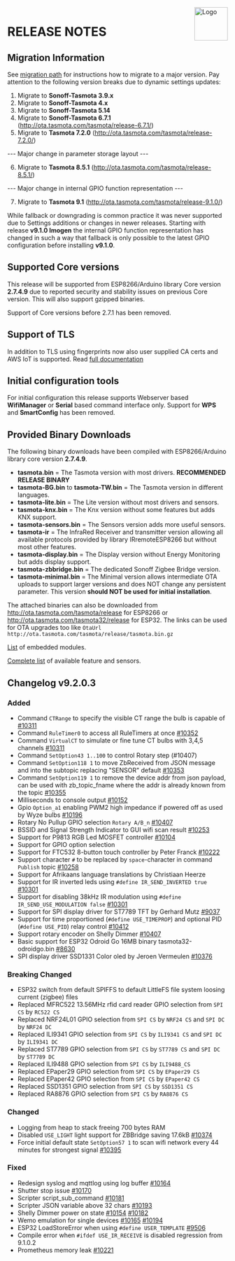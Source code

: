 <img src="https://github.com/arendst/Tasmota/blob/master/tools/logo/TASMOTA_FullLogo_Vector.svg" alt="Logo" align="right" height="76"/>

# RELEASE NOTES

## Migration Information

See [migration path](https://tasmota.github.io/docs/Upgrading#migration-path) for instructions how to migrate to a major version. Pay attention to the following version breaks due to dynamic settings updates:

1. Migrate to **Sonoff-Tasmota 3.9.x**
2. Migrate to **Sonoff-Tasmota 4.x**
3. Migrate to **Sonoff-Tasmota 5.14**
4. Migrate to **Sonoff-Tasmota 6.7.1** (http://ota.tasmota.com/tasmota/release-6.7.1/)
5. Migrate to **Tasmota 7.2.0** (http://ota.tasmota.com/tasmota/release-7.2.0/)

--- Major change in parameter storage layout ---

6. Migrate to **Tasmota 8.5.1** (http://ota.tasmota.com/tasmota/release-8.5.1/)

--- Major change in internal GPIO function representation ---

7. Migrate to **Tasmota 9.1** (http://ota.tasmota.com/tasmota/release-9.1.0/)

While fallback or downgrading is common practice it was never supported due to Settings additions or changes in newer releases. Starting with release **v9.1.0 Imogen** the internal GPIO function representation has changed in such a way that fallback is only possible to the latest GPIO configuration before installing **v9.1.0**.

## Supported Core versions

This release will be supported from ESP8266/Arduino library Core version **2.7.4.9** due to reported security and stability issues on previous Core version. This will also support gzipped binaries.

Support of Core versions before 2.7.1 has been removed.

## Support of TLS

In addition to TLS using fingerprints now also user supplied CA certs and AWS IoT is supported. Read [full documentation](https://tasmota.github.io/docs/AWS-IoT)

## Initial configuration tools

For initial configuration this release supports Webserver based **WifiManager** or **Serial** based command interface only. Support for **WPS** and **SmartConfig** has been removed.

## Provided Binary Downloads

The following binary downloads have been compiled with ESP8266/Arduino library core version **2.7.4.9**.

- **tasmota.bin** = The Tasmota version with most drivers. **RECOMMENDED RELEASE BINARY**
- **tasmota-BG.bin** to **tasmota-TW.bin** = The Tasmota version in different languages.
- **tasmota-lite.bin** = The Lite version without most drivers and sensors.
- **tasmota-knx.bin** = The Knx version without some features but adds KNX support.
- **tasmota-sensors.bin** = The Sensors version adds more useful sensors.
- **tasmota-ir** = The InfraRed Receiver and transmitter version allowing all available protocols provided by library IRremoteESP8266 but without most other features.
- **tasmota-display.bin** = The Display version without Energy Monitoring but adds display support.
- **tasmota-zbbridge.bin** = The dedicated Sonoff Zigbee Bridge version.
- **tasmota-minimal.bin** = The Minimal version allows intermediate OTA uploads to support larger versions and does NOT change any persistent parameter. This version **should NOT be used for initial installation**.

The attached binaries can also be downloaded from http://ota.tasmota.com/tasmota/release for ESP8266 or http://ota.tasmota.com/tasmota32/release for ESP32. The links can be used for OTA upgrades too like ``OtaUrl http://ota.tasmota.com/tasmota/release/tasmota.bin.gz``

[List](MODULES.md) of embedded modules.

[Complete list](BUILDS.md) of available feature and sensors.

## Changelog v9.2.0.3
### Added
- Command ``CTRange`` to specify the visible CT range the bulb is capable of [#10311](https://github.com/arendst/Tasmota/issues/10311)
- Command ``RuleTimer0`` to access all RuleTimers at once [#10352](https://github.com/arendst/Tasmota/issues/10352)
- Command ``VirtualCT`` to simulate or fine tune CT bulbs with 3,4,5 channels [#10311](https://github.com/arendst/Tasmota/issues/10311)
- Command ``SetOption43 1..100`` to control Rotary step (#10407)
- Command ``SetOption118 1`` to move ZbReceived from JSON message and into the subtopic replacing "SENSOR" default [#10353](https://github.com/arendst/Tasmota/issues/10353)
- Command ``SetOption119 1`` to remove the device addr from json payload, can be used with zb_topic_fname where the addr is already known from the topic [#10355](https://github.com/arendst/Tasmota/issues/10355)
- Milliseconds to console output [#10152](https://github.com/arendst/Tasmota/issues/10152)
- Gpio ``Option_a1`` enabling PWM2 high impedance if powered off as used by Wyze bulbs [#10196](https://github.com/arendst/Tasmota/issues/10196)
- Rotary No Pullup GPIO selection ``Rotary A/B_n`` [#10407](https://github.com/arendst/Tasmota/issues/10407)
- BSSID and Signal Strength Indicator to GUI wifi scan result [#10253](https://github.com/arendst/Tasmota/issues/10253)
- Support for P9813 RGB Led MOSFET controller [#10104](https://github.com/arendst/Tasmota/issues/10104)
- Support for GPIO option selection
- Support for FTC532 8-button touch controller by Peter Franck [#10222](https://github.com/arendst/Tasmota/issues/10222)
- Support character `#` to be replaced by `space`-character in command ``Publish`` topic [#10258](https://github.com/arendst/Tasmota/issues/10258)
- Support for Afrikaans language translations by Christiaan Heerze
- Support for IR inverted leds using ``#define IR_SEND_INVERTED true`` [#10301](https://github.com/arendst/Tasmota/issues/10301)
- Support for disabling 38kHz IR modulation using ``#define IR_SEND_USE_MODULATION false`` [#10301](https://github.com/arendst/Tasmota/issues/10301)
- Support for SPI display driver for ST7789 TFT by Gerhard Mutz [#9037](https://github.com/arendst/Tasmota/issues/9037)
- Support for time proportioned (``#define USE_TIMEPROP``) and optional PID (``#define USE_PID``) relay control [#10412](https://github.com/arendst/Tasmota/issues/10412)
- Support rotary encoder on Shelly Dimmer [#10407](https://github.com/arendst/Tasmota/issues/10407)
- Basic support for ESP32 Odroid Go 16MB binary tasmota32-odroidgo.bin [#8630](https://github.com/arendst/Tasmota/issues/8630)
- SPI display driver SSD1331 Color oled by Jeroen Vermeulen [#10376](https://github.com/arendst/Tasmota/issues/10376)

### Breaking Changed
- ESP32 switch from default SPIFFS to default LittleFS file system loosing current (zigbee) files
- Replaced MFRC522 13.56MHz rfid card reader GPIO selection from ``SPI CS`` by ``RC522 CS``
- Replaced NRF24L01 GPIO selection from ``SPI CS`` by ``NRF24 CS`` and ``SPI DC`` by ``NRF24 DC``
- Replaced ILI9341 GPIO selection from ``SPI CS`` by ``ILI9341 CS`` and ``SPI DC`` by ``ILI9341 DC``
- Replaced ST7789 GPIO selection from ``SPI CS`` by ``ST7789 CS`` and ``SPI DC`` by ``ST7789 DC``
- Replaced ILI9488 GPIO selection from ``SPI CS`` by ``ILI9488_CS``
- Replaced EPaper29 GPIO selection from ``SPI CS`` by ``EPaper29 CS``
- Replaced EPaper42 GPIO selection from ``SPI CS`` by ``EPaper42 CS``
- Replaced SSD1351 GPIO selection from ``SPI CS`` by ``SSD1351 CS``
- Replaced RA8876 GPIO selection from ``SPI CS`` by ``RA8876 CS``

### Changed
- Logging from heap to stack freeing 700 bytes RAM
- Disabled ``USE_LIGHT`` light support for ZBBridge saving 17.6kB [#10374](https://github.com/arendst/Tasmota/issues/10374)
- Force initial default state ``SetOption57 1`` to scan wifi network every 44 minutes for strongest signal [#10395](https://github.com/arendst/Tasmota/issues/10395)

### Fixed
- Redesign syslog and mqttlog using log buffer [#10164](https://github.com/arendst/Tasmota/issues/10164)
- Shutter stop issue [#10170](https://github.com/arendst/Tasmota/issues/10170)
- Scripter script_sub_command [#10181](https://github.com/arendst/Tasmota/issues/10181)
- Scripter JSON variable above 32 chars [#10193](https://github.com/arendst/Tasmota/issues/10193)
- Shelly Dimmer power on state [#10154](https://github.com/arendst/Tasmota/issues/10154) [#10182](https://github.com/arendst/Tasmota/issues/10182)
- Wemo emulation for single devices [#10165](https://github.com/arendst/Tasmota/issues/10165) [#10194](https://github.com/arendst/Tasmota/issues/10194)
- ESP32 LoadStoreError when using ``#define USER_TEMPLATE`` [#9506](https://github.com/arendst/Tasmota/issues/9506)
- Compile error when ``#ifdef USE_IR_RECEIVE`` is disabled regression from 9.1.0.2
- Prometheus memory leak [#10221](https://github.com/arendst/Tasmota/issues/10221)

